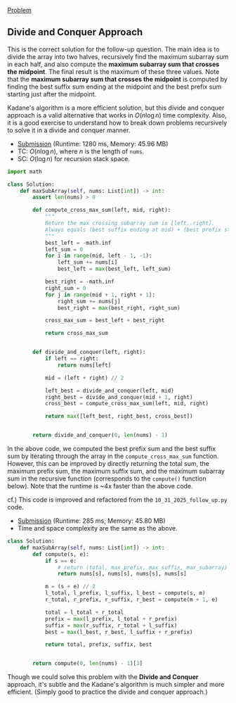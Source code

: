 [Problem](https://leetcode.com/problems/maximum-subarray/)

## Divide and Conquer Approach

This is the correct solution for the follow-up question. The main idea is to divide the array into two halves, recursively find the maximum subarray sum in each half, and also compute the **maximum subarray sum that crosses the midpoint**. The final result is the maximum of these three values. Note that the **maximum subarray sum that crosses the midpoint** is computed by finding the best suffix sum ending at the midpoint and the best prefix sum starting just after the midpoint.

Kadane's algorithm is a more efficient solution, but this divide and conquer approach is a valid alternative that works in $O(n \log n)$ time complexity. Also, it is a good exercise to understand how to break down problems recursively to solve it in a divide and conquer manner.


- [Submission](https://leetcode.com/problems/maximum-subarray/submissions/1652234138/) (Runtime: 1280 ms, Memory: 45.96 MB)
- TC: $O(n \log n)$, where $n$ is the length of `nums`.
- SC: $O(\log n)$ for recursion stack space.

```python
import math

class Solution:
    def maxSubArray(self, nums: List[int]) -> int:
        assert len(nums) > 0

        def compute_cross_max_sum(left, mid, right):
            """
            Return the max crossing subarray sum in [left..right].
            Always equals (best suffix ending at mid) + (best prefix starting at mid+1).
            """
            best_left = -math.inf
            left_sum = 0
            for i in range(mid, left - 1, -1):
                left_sum += nums[i]
                best_left = max(best_left, left_sum)

            best_right = -math.inf
            right_sum = 0
            for j in range(mid + 1, right + 1):
                right_sum += nums[j]
                best_right = max(best_right, right_sum)

            cross_max_sum = best_left + best_right

            return cross_max_sum


        def divide_and_conquer(left, right):
            if left == right:
                return nums[left]

            mid = (left + right) // 2

            left_best = divide_and_conquer(left, mid)
            right_best = divide_and_conquer(mid + 1, right)
            cross_best = compute_cross_max_sum(left, mid, right)

            return max([left_best, right_best, cross_best])


        return divide_and_conquer(0, len(nums) - 1)

```


In the above code, we computed the best prefix sum and the best suffix sum by iterating through the array in the `compute_cross_max_sum` function. However, this can be improved by directly returning the total sum, the maximum prefix sum, the maximum suffix sum, and the maximum subarray sum in the recursive function (corresponds to the `compute()` function below). Note that the runtime is ~4x faster than the above code.

cf.) This code is improved and refactored from the `10_31_2025_follow_up.py` code.

- [Submission](https://leetcode.com/problems/maximum-subarray/submissions/1817027125/) (Runtime: 285 ms, Memory: 45.80 MB)
- Time and space complexity are the same as the above.


```python
class Solution:
    def maxSubArray(self, nums: List[int]) -> int:
        def compute(s, e):
            if s == e:
                # return (total, max_prefix, max_suffix, max_subarray)
                return nums[s], nums[s], nums[s], nums[s]

            m = (s + e) // 2
            l_total, l_prefix, l_suffix, l_best = compute(s, m)
            r_total, r_prefix, r_suffix, r_best = compute(m + 1, e)

            total = l_total + r_total
            prefix = max(l_prefix, l_total + r_prefix)
            suffix = max(r_suffix, r_total + l_suffix)
            best = max(l_best, r_best, l_suffix + r_prefix)

            return total, prefix, suffix, best


        return compute(0, len(nums) - 1)[3]

```


Though we could solve this problem with the **Divide and Conquer** approach, it's subtle and the Kadane's algorithm is much simpler and more efficient. (Simply good to practice the divide and conquer approach.)